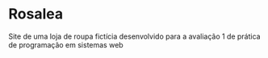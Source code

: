 # Rosalea
 Site de uma loja de roupa fictícia desenvolvido para a avaliação 1 de prática de programação em sistemas web
